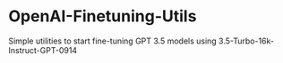 # OpenAI-Finetuning-Utils
Simple utilities to start fine-tuning GPT 3.5 models using 3.5-Turbo-16k-Instruct-GPT-0914
